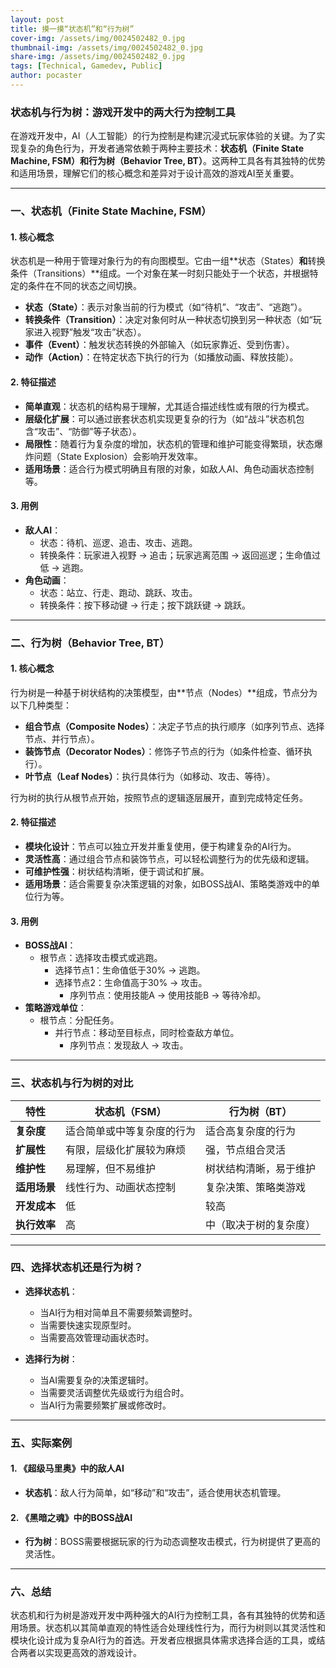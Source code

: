 ```yaml
---
layout: post
title: 摸一摸“状态机”和“行为树”
cover-img: /assets/img/0024502482_0.jpg
thumbnail-img: /assets/img/0024502482_0.jpg
share-img: /assets/img/0024502482_0.jpg
tags: [Technical, Gamedev, Public]
author: pocaster
---  
```

### 状态机与行为树：游戏开发中的两大行为控制工具

在游戏开发中，AI（人工智能）的行为控制是构建沉浸式玩家体验的关键。为了实现复杂的角色行为，开发者通常依赖于两种主要技术：**状态机（Finite State Machine, FSM）**和**行为树（Behavior Tree, BT）**。这两种工具各有其独特的优势和适用场景，理解它们的核心概念和差异对于设计高效的游戏AI至关重要。

---

### 一、状态机（Finite State Machine, FSM）

#### 1. 核心概念
状态机是一种用于管理对象行为的有向图模型。它由一组**状态（States）**和**转换条件（Transitions）**组成。一个对象在某一时刻只能处于一个状态，并根据特定的条件在不同的状态之间切换。

- **状态（State）**：表示对象当前的行为模式（如“待机”、“攻击”、“逃跑”）。
- **转换条件（Transition）**：决定对象何时从一种状态切换到另一种状态（如“玩家进入视野”触发“攻击”状态）。
- **事件（Event）**：触发状态转换的外部输入（如玩家靠近、受到伤害）。
- **动作（Action）**：在特定状态下执行的行为（如播放动画、释放技能）。

#### 2. 特征描述
- **简单直观**：状态机的结构易于理解，尤其适合描述线性或有限的行为模式。
- **层级化扩展**：可以通过嵌套状态机实现更复杂的行为（如“战斗”状态机包含“攻击”、“防御”等子状态）。
- **局限性**：随着行为复杂度的增加，状态机的管理和维护可能变得繁琐，状态爆炸问题（State Explosion）会影响开发效率。
- **适用场景**：适合行为模式明确且有限的对象，如敌人AI、角色动画状态控制等。

#### 3. 用例
- **敌人AI**：
  - 状态：待机、巡逻、追击、攻击、逃跑。
  - 转换条件：玩家进入视野 → 追击；玩家逃离范围 → 返回巡逻；生命值过低 → 逃跑。
- **角色动画**：
  - 状态：站立、行走、跑动、跳跃、攻击。
  - 转换条件：按下移动键 → 行走；按下跳跃键 → 跳跃。

---

### 二、行为树（Behavior Tree, BT）

#### 1. 核心概念
行为树是一种基于树状结构的决策模型，由**节点（Nodes）**组成，节点分为以下几种类型：
- **组合节点（Composite Nodes）**：决定子节点的执行顺序（如序列节点、选择节点、并行节点）。
- **装饰节点（Decorator Nodes）**：修饰子节点的行为（如条件检查、循环执行）。
- **叶节点（Leaf Nodes）**：执行具体行为（如移动、攻击、等待）。

行为树的执行从根节点开始，按照节点的逻辑逐层展开，直到完成特定任务。

#### 2. 特征描述
- **模块化设计**：节点可以独立开发并重复使用，便于构建复杂的AI行为。
- **灵活性高**：通过组合节点和装饰节点，可以轻松调整行为的优先级和逻辑。
- **可维护性强**：树状结构清晰，便于调试和扩展。
- **适用场景**：适合需要复杂决策逻辑的对象，如BOSS战AI、策略类游戏中的单位行为等。

#### 3. 用例
- **BOSS战AI**：
  - 根节点：选择攻击模式或逃跑。
    - 选择节点1：生命值低于30% → 逃跑。
    - 选择节点2：生命值高于30% → 攻击。
      - 序列节点：使用技能A → 使用技能B → 等待冷却。
- **策略游戏单位**：
  - 根节点：分配任务。
    - 并行节点：移动至目标点，同时检查敌方单位。
      - 序列节点：发现敌人 → 攻击。

---

### 三、状态机与行为树的对比

| 特性              | 状态机（FSM）               | 行为树（BT）                |
|--------------------|----------------------------|----------------------------|
| **复杂度**         | 适合简单或中等复杂度的行为 | 适合高复杂度的行为         |
| **扩展性**         | 有限，层级化扩展较为麻烦   | 强，节点组合灵活           |
| **维护性**         | 易理解，但不易维护         | 树状结构清晰，易于维护     |
| **适用场景**       | 线性行为、动画状态控制     | 复杂决策、策略类游戏       |
| **开发成本**       | 低                         | 较高                       |
| **执行效率**       | 高                         | 中（取决于树的复杂度）     |

---

### 四、选择状态机还是行为树？

- **选择状态机**：
  - 当AI行为相对简单且不需要频繁调整时。
  - 当需要快速实现原型时。
  - 当需要高效管理动画状态时。

- **选择行为树**：
  - 当AI需要复杂的决策逻辑时。
  - 当需要灵活调整优先级或行为组合时。
  - 当AI行为需要频繁扩展或修改时。

---

### 五、实际案例

#### 1. 《超级马里奥》中的敌人AI
- **状态机**：敌人行为简单，如“移动”和“攻击”，适合使用状态机管理。

#### 2. 《黑暗之魂》中的BOSS战AI
- **行为树**：BOSS需要根据玩家的行为动态调整攻击模式，行为树提供了更高的灵活性。

---

### 六、总结

状态机和行为树是游戏开发中两种强大的AI行为控制工具，各有其独特的优势和适用场景。状态机以其简单直观的特性适合处理线性行为，而行为树则以其灵活性和模块化设计成为复杂AI行为的首选。开发者应根据具体需求选择合适的工具，或结合两者以实现更高效的游戏设计。